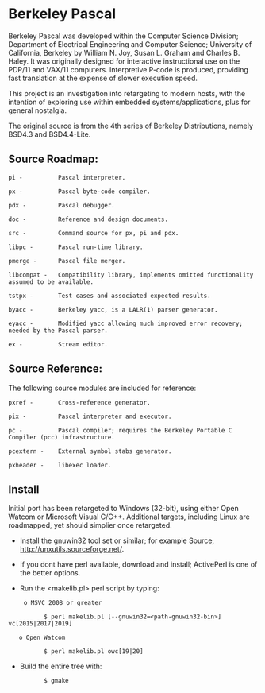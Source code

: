 # Berkeley Pascal

Berkeley Pascal was developed within the Computer Science Division; Department of Electrical Engineering and Computer Science;
University of California, Berkeley by William N. Joy, Susan L. Graham and Charles B. Haley. It was originally designed for interactive instructional use on the PDP/11 and VAX/11 computers. Interpretive P-code is produced, providing fast translation at the expense of slower execution speed. 

This project is an investigation into retargeting to modern hosts, with the intention of exploring use within embedded systems/applications, plus for general nostalgia.  

The original source is from the 4th series of Berkeley Distributions, namely BSD4.3 and BSD4.4-Lite.

## Source Roadmap:

    pi -          Pascal interpreter.

    px -          Pascal byte-code compiler.
 
    pdx -         Pascal debugger.

    doc -         Reference and design documents.
 
    src -         Command source for px, pi and pdx.

    libpc -       Pascal run-time library.
    
    pmerge -      Pascal file merger.

    libcompat -   Compatibility library, implements omitted functionality assumed to be available.

    tstpx -       Test cases and associated expected results.
 
    byacc -       Berkeley yacc, is a LALR(1) parser generator.

    eyacc -       Modified yacc allowing much improved error recovery; needed by the Pascal parser.
    
    ex -          Stream editor.   

## Source Reference:

The following source modules are included for reference: 
   
    pxref -       Cross-reference generator.

    pix -         Pascal interpreter and executor.

    pc -          Pascal compiler; requires the Berkeley Portable C Compiler (pcc) infrastructure.

    pcextern -    External symbol stabs generator.

    pxheader -    libexec loader. 
 
 
## Install
 
Initial port has been retargeted to Windows (32-bit), using either Open Watcom or Microsoft Visual C/C++.
Additional targets, including Linux are roadmapped, yet should simplier once retargeted.
  
* Install the gnuwin32 tool set or similar; for example Source, http://unxutils.sourceforge.net/.

* If you dont have perl available, download and install; ActivePerl is one of the better options. 

* Run the <makelib.pl> perl script by typing:
 
       o MSVC 2008 or greater

```
          $ perl makelib.pl [--gnuwin32=<path-gnuwin32-bin>] vc[2015|2017|2019]
```

       o Open Watcom

```
          $ perl makelib.pl owc[19|20]
```

* Build the entire tree with:

```
          $ gmake
```
